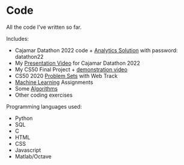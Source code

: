 # Code
All the code I've written so far.

Includes:
- Cajamar Datathon 2022 code + [Analytics Solution](https://mruddym.wixsite.com/team-origin-data) with password: datathon22
- My [Presentation Video](https://vimeo.com/showcase/9366887/video/719785649) for Cajamar Datathon 2022
- My CS50 Final Project + [demonstration video](https://www.youtube.com/watch?v=3pOB0Sdsuko)
- CS50 2020 [Problem Sets](https://cs50.harvard.edu/x/2020/) with Web Track
- [Machine Learning](https://www.coursera.org/learn/machine-learning) Assignments
- Some [Algorithms](https://www.coursera.org/specializations/algorithms)
- Other coding exercises

Programming languages used:
- Python
- SQL
- C
- HTML
- CSS
- Javascript
- Matlab/Octave
